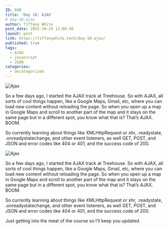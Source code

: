 ```yaml
---
ID: 690
title: 'Day 10: AJAX'
# day-10-ajax
author: Tiffany White
post_date: 2015-10-29 11:06:56
layout: post
link: https://tiffanywhite.tech/day-10-ajax/
published: true
tags:
  - AJAX
  - javascript
  - JSON
categories:
  - Uncategorized
---
```



<img class="aligncenter" src="http://helloburgh.me/wp-content/uploads/2015/10/wpid-Screenshot-2015-10-26.jpg" alt="Ajax" />

So a few days ago, I started the AJAX track at Treehouse. So with AJAX, all sorts of cool things happen, like a Google Maps, Gmail, etc, where you can load new content without reloading the page. So when you open up a map in Google Maps and scroll to another part of the map and it stays on the same page but in a different spot, you know what that is? That’s AJAX. BOOM.

So currently learning about things like XMLHttpRequest or xhr, .readystate, .onreadystatechange, and other event listeners, as well GET, POST, and JSON and error codes like 404 or 401, and the success code of 200.




<img class="aligncenter" src="http://helloburgh.me/wp-content/uploads/2015/10/wpid-Screenshot-2015-10-26.jpg" alt="Ajax" />

So a few days ago, I started the AJAX track at Treehouse. So with AJAX, all sorts of cool things happen, like a Google Maps, Gmail, etc, where you can load new content without reloading the page. So when you open up a map in Google Maps and scroll to another part of the map and it stays on the same page but in a different spot, you know what that is? That’s AJAX. BOOM.

So currently learning about things like XMLHttpRequest or xhr, .readystate, .onreadystatechange, and other event listeners, as well GET, POST, and JSON and error codes like 404 or 401, and the success code of 200.





Just getting into the meat of the course so I’ll keep you updated.